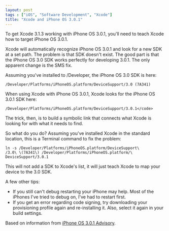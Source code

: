 ```yaml
---
layout: post
tags : ["iOS", "Software Development", "Xcode"]
title: "Xcode and iPhone OS 3.0.1"
---
```

To get Xcode 3.1.3 working with iPhone OS 3.0.1, you'll need to teach Xcode how to target iPhone OS 3.0.1.


Xcode will automatically recognize iPhone OS 3.0.1 and look for a new SDK at a set path. The problem is that SDK doesn't exist. The good part is that the iPhone OS 3.0 SDK works perfectly for developing 3.0.1. The only apparent change is the SMS fix.

<!--more-->

Assuming you've installed to /Developer, the iPhone OS 3.0 SDK is here:

    /Developer/Platforms/iPhoneOS.platform/DeviceSupport/3.0 (7A341)

When using Xcode with iPhone OS 3.0.1, Xcode looks for the iPhone OS 3.0.1 SDK here:

    /Developer/Platforms/iPhoneOS.platform/DeviceSupport/3.0.1</code>

The trick, then, is to build a symbolic link that connects what Xcode is looking for with what it needs to find.

So what do you do? Assuming you've installed Xcode in the standard location, this is a Terminal command to fix the problem:

    ln -s /Developer/Platforms/iPhoneOS.platform/DeviceSupport\
    /3.0\ \(7A341\) /Developer/Platforms/iPhoneOS.platform/\
    DeviceSupport/3.0.1

This will not add a SDK to Xcode's list, it will just teach Xcode to map your device to the 3.0 SDK.

A few other tips:

* If you still can't debug restarting your iPhone may help. Most of the iPhones I've tried to debug on, I've had to restart first.
* If you get an error regarding code signing, try downloading your provisioning profile again and re-installing it. Also, select it again in your build settings.

Based on information from [iPhone OS 3.0.1 Advisory][1].

[1]: http://developer.apple.com/iphone/download.action?path=/iphone/iphone_sdk_3.0__final/iphone_os_3.0.1_advisory.pdf

